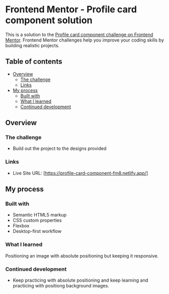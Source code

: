 # Frontend Mentor - Profile card component solution

This is a solution to the [Profile card component challenge on Frontend Mentor](https://www.frontendmentor.io/challenges/profile-card-component-cfArpWshJ). Frontend Mentor challenges help you improve your coding skills by building realistic projects.

## Table of contents

- [Overview](#overview)
  - [The challenge](#the-challenge)
  - [Links](#links)
- [My process](#my-process)
  - [Built with](#built-with)
  - [What I learned](#what-i-learned)
  - [Continued development](#continued-development)

## Overview

### The challenge

- Build out the project to the designs provided

### Links

- Live Site URL: [https://profile-card-component-fm8.netlify.app/]

## My process

### Built with

- Semantic HTML5 markup
- CSS custom properties
- Flexbox
- Desktop-first workflow

### What I learned

Positioning an image with absolute positioning but keeping it responsive.

### Continued development

- Keep practicing with absolute positioning and keep learning and practicing with positiong background images.
